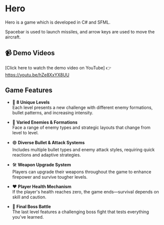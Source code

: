 # Hero
Hero is a game which is developed in C# and SFML.

Spacebar is used to launch missiles, and arrow keys are used to move the aircraft.

## 📹 Demo Videos

 [Click here to watch the demo video on YouTube]
👉https://youtu.be/hZe8XxYX8UU

## Game Features

- 🧩 **8 Unique Levels**  
  Each level presents a new challenge with different enemy formations, bullet patterns, and increasing intensity.

- 👾 **Varied Enemies & Formations**  
  Face a range of enemy types and strategic layouts that change from level to level.

- 🟣 **Diverse Bullet & Attack Systems**  
  Includes multiple bullet types and enemy attack styles, requiring quick reactions and adaptive strategies.

- 🛠 **Weapon Upgrade System**  
  Players can upgrade their weapons throughout the game to enhance firepower and survive tougher levels.

- ❤️ **Player Health Mechanism**  
  If the player's health reaches zero, the game ends—survival depends on skill and caution.

- 👑 **Final Boss Battle**  
  The last level features a challenging boss fight that tests everything you've learned.

